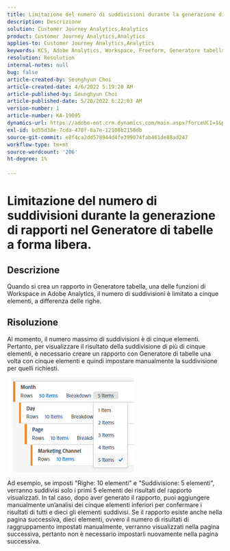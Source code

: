 ```yaml
---
title: Limitazione del numero di suddivisioni durante la generazione di rapporti nel Generatore di tabelle a forma libera.
description: Descrizione
solution: Customer Journey Analytics,Analytics
product: Customer Journey Analytics,Analytics
applies-to: Customer Journey Analytics,Analytics
keywords: KCS, Adobe Analytics, Workspace, Freeform, Generatore tabella, Limitazione
resolution: Resolution
internal-notes: null
bug: false
article-created-by: Seunghyun Choi
article-created-date: 4/6/2022 5:19:20 AM
article-published-by: Seunghyun Choi
article-published-date: 5/20/2022 6:22:03 AM
version-number: 1
article-number: KA-19095
dynamics-url: https://adobe-ent.crm.dynamics.com/main.aspx?forceUCI=1&pagetype=entityrecord&etn=knowledgearticle&id=b2adbf19-69b5-ec11-983f-000d3a5d0e57
exl-id: bd55d38e-7cda-478f-8a7e-12108b2158db
source-git-commit: e8f4ca2dd578944d4fe399074fab461de88ad247
workflow-type: tm+mt
source-wordcount: '206'
ht-degree: 1%

---
```


# Limitazione del numero di suddivisioni durante la generazione di rapporti nel Generatore di tabelle a forma libera.

## Descrizione

Quando si crea un rapporto in Generatore tabella, una delle funzioni di Workspace in Adobe Analytics, il numero di suddivisioni è limitato a cinque elementi, a differenza delle righe. 

## Risoluzione


Al momento, il numero massimo di suddivisioni è di cinque elementi. Pertanto, per visualizzare il risultato della suddivisione di più di cinque elementi, è necessario creare un rapporto con Generatore di tabelle una volta con cinque elementi e quindi impostare manualmente la suddivisione per quelli richiesti.

![](assets/936a2ca2-6ab5-ec11-983f-000d3a5d0e57.png)

Ad esempio, se imposti &quot;Righe: 10 elementi&quot; e &quot;Suddivisione: 5 elementi&quot;, verranno suddivisi solo i primi 5 elementi dei risultati del rapporto visualizzati. In tal caso, dopo aver generato il rapporto, puoi aggiungere manualmente un’analisi dei cinque elementi inferiori per confermare i risultati di tutti e dieci gli elementi suddivisi. Se il rapporto esiste anche nella pagina successiva, dieci elementi, ovvero il numero di risultati di raggruppamento impostati manualmente, verranno visualizzati nella pagina successiva, pertanto non è necessario impostarli nuovamente nella pagina successiva.
